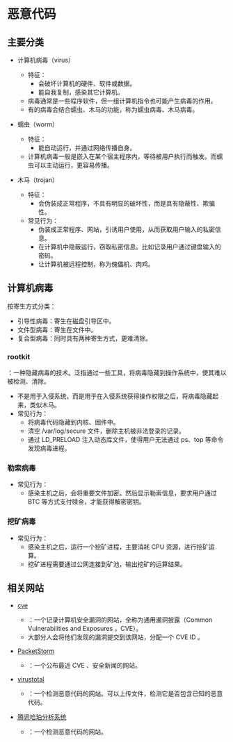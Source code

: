 # 恶意代码

## 主要分类

- 计算机病毒（virus）
  - 特征：
    - 会破坏计算机的硬件、软件或数据。
    - 能自我复制，感染其它计算机。
  - 病毒通常是一些程序软件，但一组计算机指令也可能产生病毒的作用。
  - 有的病毒会结合蠕虫、木马的功能，称为蠕虫病毒、木马病毒。

- 蠕虫（worm）
  - 特征：
    - 能自动运行，并通过网络传播自身。
  - 计算机病毒一般是嵌入在某个宿主程序内，等待被用户执行而触发。而蠕虫可以主动运行，更容易传播。

- 木马（trojan）
  - 特征：
    - 会伪装成正常程序，不具有明显的破坏性，而是具有隐蔽性、欺骗性。
  - 常见行为：
    - 伪装成正常程序、网站，引诱用户使用，从而获取用户输入的私密信息。
    - 在计算机中隐蔽运行，窃取私密信息。比如记录用户通过键盘输入的密码。
    - 让计算机被远程控制，称为傀儡机、肉鸡。

## 计算机病毒

按寄生方式分类：
- 引导性病毒：寄生在磁盘引导区中。
- 文件型病毒：寄生在文件中。
- 复合型病毒：同时具有两种寄生方式，更难清除。

### rootkit

：一种隐藏病毒的技术。泛指通过一些工具，将病毒隐藏到操作系统中，使其难以被检测、清除。
- 不是用于入侵系统，而是用于在入侵系统获得操作权限之后，将病毒隐藏起来，类似木马。
- 常见行为：
  - 将病毒代码隐藏到内核、固件中。
  - 清空 /var/log/secure 文件，删除主机被非法登录的记录。
  - 通过 LD_PRELOAD 注入动态库文件，使得用户无法通过 ps、top 等命令发现病毒进程。

### 勒索病毒

- 常见行为：
  - 感染主机之后，会将重要文件加密。然后显示勒索信息，要求用户通过 BTC 等方式支付赎金，才能获得解密密钥。

### 挖矿病毒

- 常见行为：
  - 感染主机之后，运行一个挖矿进程，主要消耗 CPU 资源，进行挖矿运算。
  - 挖矿进程需要通过公网连接到矿池，输出挖矿的运算结果。

## 相关网站

- [cve](https://www.cve.org)
  - ：一个记录计算机安全漏洞的网站，全称为通用漏洞披露（Common Vulnerabilities and Exposures ，CVE）。
  - 大部分人会将他们发现的漏洞提交到该网站，分配一个 CVE ID 。

- [PacketStorm](https://packetstormsecurity.com)
  - ：一个公布最近 CVE 、安全新闻的网站。

- [virustotal](https://www.virustotal.com)
  - ：一个检测恶意代码的网站。可以上传文件，检测它是否包含已知的恶意代码。

- [腾讯哈珀分析系统](https://habo.qq.com)
  - ：一个检测恶意代码的网站。

